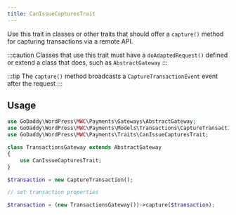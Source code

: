 ```yaml
---
title: CanIssueCapturesTrait
---
```


Use this trait in classes or other traits that should offer a `capture()` method for capturing transactions via a remote API.

:::caution
Classes that use this trait must have a `doAdaptedRequest()` defined or extend a class that does, such as `AbstractGateway`
:::

:::tip
The `capture()` method broadcasts a `CaptureTransactionEvent` event after the request
:::

## Usage
```php
use GoDaddy\WordPress\MWC\Payments\Gateways\AbstractGateway;
use GoDaddy\WordPress\MWC\Payments\Models\Transactions\CaptureTransaction;
use GoDaddy\WordPress\MWC\Payments\Traits\CanIssueCapturesTrait;

class TransactionsGateway extends AbstractGateway
{
    use CanIssueCapturesTrait;
}

$transaction = new CaptureTransaction();

// set transaction properties

$transaction = (new TransactionsGateway())->capture($transaction);
```
